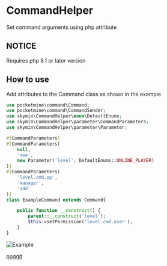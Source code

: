 # CommandHelper
Set command arguments using php attribute

## NOTICE
Requires php 8.1 or later version

## How to use
Add attributes to the Command class as shown in the example

```php
use pocketmine\command\Command;
use pocketmine\command\CommandSender;
use skymin\CommandHelper\enum\DefaultEnums;
use skymin\CommandHelper\parameter\CommandParameters;
use skymin\CommandHelper\parameter\Parameter;

#[CommandParameters]
#[CommandParameters(
	null,
	'see',
	new Parameter('level', DefaultEnums::ONLINE_PLAYER)
)]
#[CommandParameters(
	'level.cmd.op',
	'manager',
	'add'
)]
class ExampleCommand extends Command{

    public function __construct() {
        parent::__construct('level');
        $this->setPermission('level.cmd.user');
    }
}
```

![Example](https://i.ibb.co/nCsr0Rk/example.jpg)

[poggit](https://poggit.pmmp.io/ci/sky-min/CommandHelper/~)
